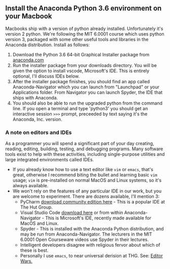 ## Install the Anaconda Python 3.6 environment on your Macbook

Macbooks ship with a version of python already installed.  Unfortunately it's version 2 python.  We're following the MIT 6.0001 course which uses python version 3, packaged with some other useful tools and libraries in the Anaconda distribution.  Install as follows:  


1. Download the Python 3.6 64-bit Graphical Installer package from [anaconda.com](https://www.anaconda.com/download/#macos)
2. Run the installer package from your downloads directory.  You will be given the option to install vscode, Microsoft's IDE.  This is entirely optional, I'll discuss IDEs below.
3. After the installer package finishes, you should find an app called Anaconda-Navigator which you can launch from "Launchpad" or your Applications folder.  From Navigator you can launch Spyder, the IDE that ships with Anaconda.
4. You should also be able to run the upgraded python from the command line.  If you open a terminal and type 'python3' you should get an interactive session `>>>` prompt, preceeded by text saying it's the Anaconda, Inc. version.

### A note on editors and IDEs

As a programmer you will spend a significant part of your day creating, reading, editing, building, testing, and debugging programs.  Many software tools exist to help with these activities, including single-purpose utilities and large integrated environments called IDEs.
* If you already know how to use a text editor like `vim` or `emacs`, that's great, otherwise I recommend biting the bullet and learning basic `vim` usage; `vim` is pre-installed on normal MacOS and Linux systems, so it's always available.
* We won't rely on the features of any particular IDE in our work, but you are welcome to experiment.  There are dozens available, I'll mention 3:
    * PyCharm [download community edition here](https://www.jetbrains.com/pycharm/download/#section=mac) - This is a popular IDE at The Hut Group.
    * Visual Studio Code [download here](https://code.visualstudio.com/download) or from within Anaconda-Navigator - This is Microsoft's IDE, recently made available for MacOS and Linux.
    * Spyder - This is installed with the Anaconda Python distribution, and may be run from Anaconda-Navigator.  The lecturers in the MIT 6.0001 Open Courseware videos use Spyder in their lectures.
    * Intelligent developers disagree with religious fervor about which of these is best.
    * Personally I use `emacs`, to near universal derision at THG.  See: [Editor Wars.](https://en.wikipedia.org/wiki/Editor_war)





